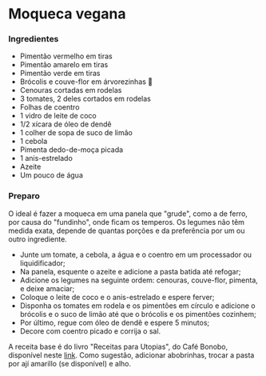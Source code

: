 # Moqueca vegana

### Ingredientes

- Pimentão vermelho em tiras
- Pimentão amarelo em tiras
- Pimentão verde em tiras
- Brócolis e couve-flor em árvorezinhas :deciduous_tree:
- Cenouras cortadas em rodelas
- 3 tomates, 2 deles cortados em rodelas
- Folhas de coentro
- 1 vidro de leite de coco
- 1/2 xícara de óleo de dendê
- 1 colher de sopa de suco de limão
- 1 cebola
- Pimenta dedo-de-moça picada
- 1 anis-estrelado
- Azeite
- Um pouco de água

### Preparo

O ideal é fazer a moqueca em uma panela que "grude", como a de ferro, por causa
do "fundinho", onde ficam os temperos. Os legumes não têm medida exata, depende de quantas porções e da preferência por um ou outro ingrediente.

- Junte um tomate, a cebola, a água e o coentro em um processador ou liquidificador;
- Na panela, esquente o azeite e adicione a pasta batida até refogar;
- Adicione os legumes na seguinte ordem: cenouras, couve-flor, pimenta, e deixe amaciar;
- Coloque o leite de coco e o anis-estrelado e espere ferver;
- Disponha os tomates em rodela e os pimentões em círculo e adicione o brócolis e o suco de limão até que o brócolis e os pimentões cozinhem;
- Por último, regue com óleo de dendê e espere 5 minutos;
- Decore com coentro picado e corrija o sal.

A receita base é do livro "Receitas para Utopias", do Café Bonobo, disponível neste [link](http://www.cafebonobo.com.br/?p=2776). Como sugestão, adicionar abobrinhas, trocar a pasta por ají amarillo (se disponível) e alho.